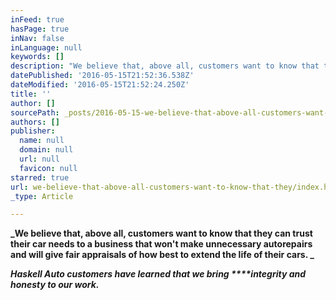 ```yaml
---
inFeed: true
hasPage: true
inNav: false
inLanguage: null
keywords: []
description: "We believe that, above all, customers want to know that they can trust their car needs to a business that won't make unnecessary autorepairs and will give fair appraisals of how best to extend the life of their cars. "
datePublished: '2016-05-15T21:52:36.538Z'
dateModified: '2016-05-15T21:52:24.250Z'
title: ''
author: []
sourcePath: _posts/2016-05-15-we-believe-that-above-all-customers-want-to-know-that-they.md
authors: []
publisher:
  name: null
  domain: null
  url: null
  favicon: null
starred: true
url: we-believe-that-above-all-customers-want-to-know-that-they/index.html
_type: Article

---
```

**_We believe that, above all, customers want to know that they can trust their car needs to a business that won't make unnecessary autorepairs and will give fair appraisals of how best to extend the life of their cars. _**

_**Haskell Auto customers have learned that we bring ****integrity and honesty to our work.**_